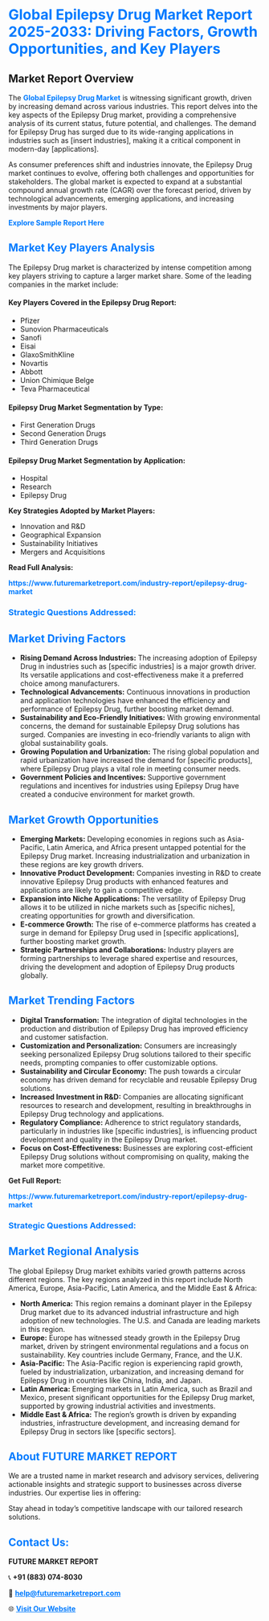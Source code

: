 <h1 style="color: #007BFF;">Global Epilepsy Drug Market Report 2025-2033: Driving Factors, Growth Opportunities, and Key Players</h1>

<section id="overview">
<h2>Market Report Overview</h2>
<p>The <a href="https://www.futuremarketreport.com/industry-report/epilepsy-drug-market" style="color: #007BFF; text-decoration: none;"><strong>Global Epilepsy Drug Market</strong></a> is witnessing significant growth, driven by increasing demand across various industries. This report delves into the key aspects of the Epilepsy Drug market, providing a comprehensive analysis of its current status, future potential, and challenges. The demand for Epilepsy Drug has surged due to its wide-ranging applications in industries such as [insert industries], making it a critical component in modern-day [applications].</p>
<p>As consumer preferences shift and industries innovate, the Epilepsy Drug market continues to evolve, offering both challenges and opportunities for stakeholders. The global market is expected to expand at a substantial compound annual growth rate (CAGR) over the forecast period, driven by technological advancements, emerging applications, and increasing investments by major players.</p>
</section>

<section id="overview">
<p><a href="https://www.futuremarketreport.com/request-sample/reportId=108332" style="color: #007BFF; text-decoration: none;"><strong>Explore Sample Report Here</strong></a></p>
</section>

<section id="key-players">
<h2 style="color: #007BFF;">Market Key Players Analysis</h2>
<p>The Epilepsy Drug market is characterized by intense competition among key players striving to capture a larger market share. Some of the leading companies in the market include:</p>
<h4>Key Players Covered in the Epilepsy Drug Report:</h4>
<ul><li>Pfizer</li><li>Sunovion Pharmaceuticals</li><li>Sanofi</li><li>Eisai</li><li>GlaxoSmithKline</li><li>Novartis</li><li>Abbott</li><li>Union Chimique Belge</li><li>Teva Pharmaceutical</li></ul>
<h4>Epilepsy Drug Market Segmentation by Type:</h4>
<ul><li>First Generation Drugs</li><li>Second Generation Drugs</li><li>Third Generation Drugs</li></ul>

<h4>Epilepsy Drug Market Segmentation by Application:</h4>
<ul><li>Hospital</li><li>Research</li><li>Epilepsy Drug</li></ul>
<p><strong>Key Strategies Adopted by Market Players:</strong></p>
<ul>
<li>Innovation and R&D</li>
<li>Geographical Expansion</li>
<li>Sustainability Initiatives</li>
<li>Mergers and Acquisitions</li>
</ul>
</section>

<section>
<p><strong>Read Full Analysis: </strong></p><a href="https://www.futuremarketreport.com/industry-report/epilepsy-drug-market" style="color: #007BFF; text-decoration: none;"><strong>https://www.futuremarketreport.com/industry-report/epilepsy-drug-market</strong></a>
<h3 style="color: #007BFF;">Strategic Questions Addressed:</h3>
</section>

<section id="driving-factors">
<h2 style="color: #007BFF;">Market Driving Factors</h2>
<ul>
<li><strong>Rising Demand Across Industries:</strong> The increasing adoption of Epilepsy Drug in industries such as [specific industries] is a major growth driver. Its versatile applications and cost-effectiveness make it a preferred choice among manufacturers.</li>
<li><strong>Technological Advancements:</strong> Continuous innovations in production and application technologies have enhanced the efficiency and performance of Epilepsy Drug, further boosting market demand.</li>
<li><strong>Sustainability and Eco-Friendly Initiatives:</strong> With growing environmental concerns, the demand for sustainable Epilepsy Drug solutions has surged. Companies are investing in eco-friendly variants to align with global sustainability goals.</li>
<li><strong>Growing Population and Urbanization:</strong> The rising global population and rapid urbanization have increased the demand for [specific products], where Epilepsy Drug plays a vital role in meeting consumer needs.</li>
<li><strong>Government Policies and Incentives:</strong> Supportive government regulations and incentives for industries using Epilepsy Drug have created a conducive environment for market growth.</li>
</ul>
</section>

<section id="growth-opportunities">
<h2 style="color: #007BFF;">Market Growth Opportunities</h2>
<ul>
<li><strong>Emerging Markets:</strong> Developing economies in regions such as Asia-Pacific, Latin America, and Africa present untapped potential for the Epilepsy Drug market. Increasing industrialization and urbanization in these regions are key growth drivers.</li>
<li><strong>Innovative Product Development:</strong> Companies investing in R&D to create innovative Epilepsy Drug products with enhanced features and applications are likely to gain a competitive edge.</li>
<li><strong>Expansion into Niche Applications:</strong> The versatility of Epilepsy Drug allows it to be utilized in niche markets such as [specific niches], creating opportunities for growth and diversification.</li>
<li><strong>E-commerce Growth:</strong> The rise of e-commerce platforms has created a surge in demand for Epilepsy Drug used in [specific applications], further boosting market growth.</li>
<li><strong>Strategic Partnerships and Collaborations:</strong> Industry players are forming partnerships to leverage shared expertise and resources, driving the development and adoption of Epilepsy Drug products globally.</li>
</ul>
</section>

<section id="trending-factors">
<h2 style="color: #007BFF;">Market Trending Factors</h2>
<ul>
<li><strong>Digital Transformation:</strong> The integration of digital technologies in the production and distribution of Epilepsy Drug has improved efficiency and customer satisfaction.</li>
<li><strong>Customization and Personalization:</strong> Consumers are increasingly seeking personalized Epilepsy Drug solutions tailored to their specific needs, prompting companies to offer customizable options.</li>
<li><strong>Sustainability and Circular Economy:</strong> The push towards a circular economy has driven demand for recyclable and reusable Epilepsy Drug solutions.</li>
<li><strong>Increased Investment in R&D:</strong> Companies are allocating significant resources to research and development, resulting in breakthroughs in Epilepsy Drug technology and applications.</li>
<li><strong>Regulatory Compliance:</strong> Adherence to strict regulatory standards, particularly in industries like [specific industries], is influencing product development and quality in the Epilepsy Drug market.</li>
<li><strong>Focus on Cost-Effectiveness:</strong> Businesses are exploring cost-efficient Epilepsy Drug solutions without compromising on quality, making the market more competitive.</li>
</ul>
</section>

<section>
<p><strong>Get Full Report: </strong></p><a href="https://www.futuremarketreport.com/industry-report/epilepsy-drug-market" style="color: #007BFF; text-decoration: none;"><strong>https://www.futuremarketreport.com/industry-report/epilepsy-drug-market</strong></a>
<h3 style="color: #007BFF;">Strategic Questions Addressed:</h3>
</section>


<section id="regional-analysis">
<h2 style="color: #007BFF;">Market Regional Analysis</h2>
<p>The global Epilepsy Drug market exhibits varied growth patterns across different regions. The key regions analyzed in this report include North America, Europe, Asia-Pacific, Latin America, and the Middle East & Africa:</p>
<ul>
<li><strong>North America:</strong> This region remains a dominant player in the Epilepsy Drug market due to its advanced industrial infrastructure and high adoption of new technologies. The U.S. and Canada are leading markets in this region.</li>
<li><strong>Europe:</strong> Europe has witnessed steady growth in the Epilepsy Drug market, driven by stringent environmental regulations and a focus on sustainability. Key countries include Germany, France, and the U.K.</li>
<li><strong>Asia-Pacific:</strong> The Asia-Pacific region is experiencing rapid growth, fueled by industrialization, urbanization, and increasing demand for Epilepsy Drug in countries like China, India, and Japan.</li>
<li><strong>Latin America:</strong> Emerging markets in Latin America, such as Brazil and Mexico, present significant opportunities for the Epilepsy Drug market, supported by growing industrial activities and investments.</li>
<li><strong>Middle East & Africa:</strong> The region’s growth is driven by expanding industries, infrastructure development, and increasing demand for Epilepsy Drug in sectors like [specific sectors].</li>
</ul>
</section>

<footer>
<h2 style="color: #007BFF;">About FUTURE MARKET REPORT</h2>
<p>We are a trusted name in market research and advisory services, delivering actionable insights and strategic support to businesses across diverse industries. Our expertise lies in offering:</p>

<p>Stay ahead in today’s competitive landscape with our tailored research solutions.</p>

<h2 style="color: #007BFF;">Contact Us:</h2>
<p><strong>FUTURE MARKET REPORT</strong></p>
<p>📞 <strong>+91 (883) 074-8030</strong></p>
<p>📧 <strong><a href="mailto:help@futuremarketreport.com" style="color: #007BFF;">help@futuremarketreport.com</a></strong></p>
<p>🌐 <strong><a href="https://www.futuremarketreport.com/" style="color: #007BFF;">Visit Our Website</a></strong></p>
</footer>